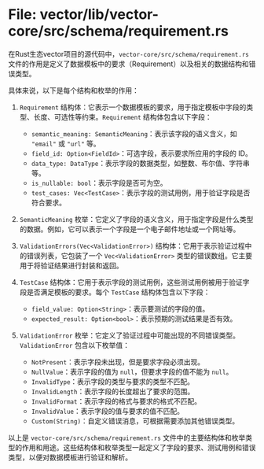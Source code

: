 # File: vector/lib/vector-core/src/schema/requirement.rs

在Rust生态vector项目的源代码中，`vector-core/src/schema/requirement.rs` 文件的作用是定义了数据模板中的要求（Requirement）以及相关的数据结构和错误类型。

具体来说，以下是每个结构和枚举的作用：

1. `Requirement` 结构体：它表示一个数据模板的要求，用于指定模板中字段的类型、长度、可选性等约束。`Requirement` 结构体包含以下字段：
   - `semantic_meaning: SemanticMeaning`：表示该字段的语义含义，如 `"email"` 或 `"url"` 等。
   - `field_id: Option<FieldId>`：可选字段，表示要求所应用的字段的 ID。
   - `data_type: DataType`：表示字段的数据类型，如整数、布尔值、字符串等。
   - `is_nullable: bool`：表示字段是否可为空。
   - `test_cases: Vec<TestCase>`：表示字段的测试用例，用于验证字段是否符合要求。

2. `SemanticMeaning` 枚举：它定义了字段的语义含义，用于指定字段是什么类型的数据。例如，它可以表示一个字段是一个电子邮件地址或一个网址等。

3. `ValidationErrors(Vec<ValidationError>)` 结构体：它用于表示验证过程中的错误列表，它包装了一个 `Vec<ValidationError>` 类型的错误数组。它主要用于将验证结果进行封装和返回。

4. `TestCase` 结构体：它用于表示字段的测试用例，这些测试用例被用于验证字段是否满足模板的要求。每个 `TestCase` 结构体包含以下字段：
   - `field_value: Option<String>`：表示要测试的字段的值。
   - `expected_result: Option<bool>`：表示预期的测试结果是否有效。

5. `ValidationError` 枚举：它定义了验证过程中可能出现的不同错误类型。`ValidationError` 包含以下枚举值：
   - `NotPresent`：表示字段未出现，但是要求字段必须出现。
   - `NullValue`：表示字段的值为 `null`，但要求字段的值不能为 `null`。
   - `InvalidType`：表示字段的类型与要求的类型不匹配。
   - `InvalidLength`：表示字段的长度超出了要求的范围。
   - `InvalidFormat`：表示字段的格式与要求的格式不匹配。
   - `InvalidValue`：表示字段的值与要求的值不匹配。
   - `Custom(String)`：自定义错误消息，可根据需要添加其他错误类型。

以上是 `vector-core/src/schema/requirement.rs` 文件中的主要结构体和枚举类型的作用和用途。这些结构体和枚举类型一起定义了字段的要求、测试用例和错误类型，以便对数据模板进行验证和解析。

